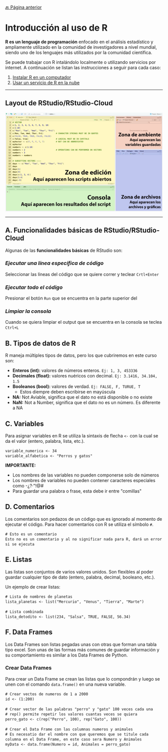 [:back: Página anterior](../README.md)
# Introducción al uso de R
**R es un lenguaje de programación** enfocado en el análisis estadístico y ampliamente utilizado en la comunidad de investigadores a nivel mundial, siendo uno de los lenguajes más utilizados por la comunidad científica.

Se puede trabajar con R intalándolo localmente o utilizando servicios por internet. A continuación se listan las instrucciones a seguir para cada caso:
    
1. [Instalar R en un computador](instalar_R_en_computador.md)
2. [Usar un servicio de R en la nube](usar_R_en_nube.md)
---
## Layout de RStudio/RStudio-Cloud
![Layout](../IMG/IMG_R_Layout.png)

---
## A. Funcionalidades básicas de RStudio/RStudio-Cloud
Algunas de las **funcionalidades básicas** de RStudio son:
### *Ejecutar una línea específica de código* 
Seleccionar las líneas del código que se quiere correr y teclear `Crtl+Enter`
### *Ejecutar todo el código*
Presionar el botón `Run` que se encuentra en la parte superior del
### *Limpiar la consola*
Cuando se quiera limpiar el output que se encuentra en la consola se teclea `Ctrl+L`
## B. Tipos de datos de R
R maneja múltiples tipos de datos, pero los que cubriremos en este curso son:
- **Enteros (int):** valores de números enteros. `Ej: 1, 3, 453336`
- **Decimales (float):** valores nuéricos con decimal. `Ej: 3.1416, 34.104, 1.5`
- **Booleanos (bool):** valores de verdad. `Ej: FALSE, F, TURUE, T`
  - Estos diempre deben escribirse en mayúscula
- **NA:** Not Aviable, significa que el dato no está disponible o no existe
- **NaN:** Not a Number, significa que el dato no es un número. Es diferente a NA

## C. Variables
Para asignar variables en R se utiliza la sintaxis de flecha `<-` con la cual se da el valor (entero, palabra, lista, etc.).
```
variable_numerica <- 34
variable_alfabetica <- "Perros y gatos"
```
**IMPORTANTE:**
- Los nombres de las variables no pueden componerse solo de números
- Los nombres de variables no pueden contener caracteres especiales como -¿?·"!@#
- Para guardar una palabra o frase, esta debe ir entre "comillas"

## D. Comentarios
Los comentarios son pedazos de un código que es ignorado al momento de ejecutar el código. Para hacer comentarios con R se utiliza el símbolo `#`.
```
# Esto es un comentario
Esto no es un comentario y al no significar nada para R, dará un error si se ejecuta
```
## E. Listas
Las listas son conjuntos de varios valores unidos. Son flexibles al poder guardar cualquier tipo de dato (entero, palabra, decimal, booleano, etc.).

Un ejemplo de crear listas:
```
# Lista de nombres de planetas
lista_planetas <- list("Mercurio", "Venus", "Tierra", "Marte")

# Lista combinada
lista_detodito <- list(234, "Salsa", TRUE, FALSE, 56.34)
```
## F. Data Frames
Los Data Frames son listas pegadas unas con otras que forman una tabla tipo excel. Son unas de las formas más comunes de guardar información y su comportamiento es similar a los Data Frames de Python.
### Crear Data Frames
Para crear un Data Frame se crean las listas que lo compondrán y luego se unen con el comando `data.frame()` en una nueva variable.
```
# Crear vectos de numeros de 1 a 2000
id <- (1:200)

# Crear vector de las palabras "perro" y "gato" 100 veces cada una
# rep() permite repetir los valores cuantas veces se quiera
perro_gato <- c(rep("Perro", 100), rep("Gato", 100))

# Crear el Data Frame con las columnas numeros y animales
# Es necesatio dar el nombre con que queremos que se titule cada columna en el Data Frame, en este caso sera Numero y Animales
myData <- data.frame(Numero = id, Animales = perro_gato)
```
